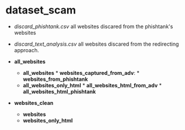 # dataset_scam
 
* *discard_phishtank.csv* all websites discared from the phishtank's websites
* *discard_text_analysis.csv* all websites discared from the redirecting approach.

* **all_websites**
    * **all_websites**
          * **websites_captured_from_adv**:
          * **websites_from_phishtank**
    * **all_websites_only_html**
          * **all_websites_html_from_adv**
          * **all_websites_html_phishtank**
        
* **websites_clean**
    * **websites**
    * **websites_only_html**
    
    

